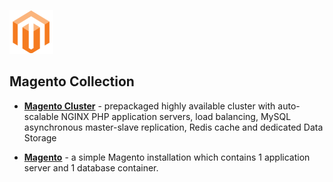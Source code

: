 [![Magento](magento/images/magento.png)](../../../magento)
## Magento Collection

- [**Magento Cluster**](https://github.com/jelastic-jps/magento-cluster) - prepackaged highly available cluster with  auto-scalable NGINX PHP application servers, load balancing, MySQL asynchronous master-slave replication, Redis cache and dedicated Data Storage

- [**Magento**](https://github.com/jelastic-jps/magento/tree/master/magento21-apache-php56-mysql) - a simple Magento installation which contains 1 application server and 1 database container.
